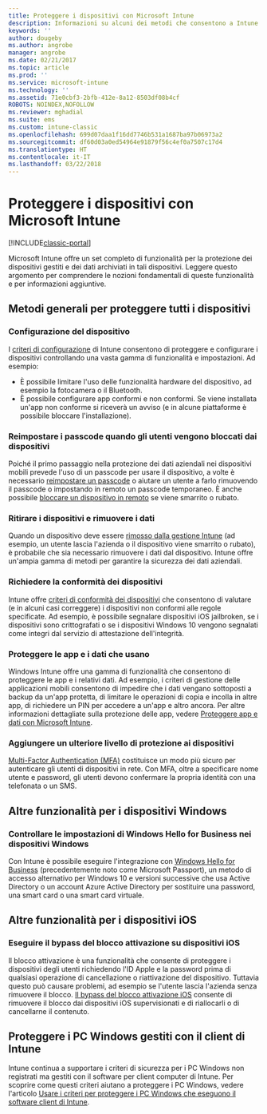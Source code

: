 ```yaml
---
title: Proteggere i dispositivi con Microsoft Intune
description: Informazioni su alcuni dei metodi che consentono a Intune di proteggere i dispositivi da accessi non autorizzati e altre minacce.
keywords: ''
author: dougeby
ms.author: angrobe
manager: angrobe
ms.date: 02/21/2017
ms.topic: article
ms.prod: ''
ms.service: microsoft-intune
ms.technology: ''
ms.assetid: 71e0cbf3-2bfb-412e-8a12-8503df08b4cf
ROBOTS: NOINDEX,NOFOLLOW
ms.reviewer: mghadial
ms.suite: ems
ms.custom: intune-classic
ms.openlocfilehash: 699d07daa1f16dd7746b531a1687ba97b06973a2
ms.sourcegitcommit: df60d03a0ed54964e91879f56c4ef0a7507c17d4
ms.translationtype: HT
ms.contentlocale: it-IT
ms.lasthandoff: 03/22/2018
---
```

# <a name="protect-devices-with-microsoft-intune"></a>Proteggere i dispositivi con Microsoft Intune

[!INCLUDE[classic-portal](../includes/classic-portal.md)]

Microsoft Intune offre un set completo di funzionalità per la protezione dei dispositivi gestiti e dei dati archiviati in tali dispositivi. Leggere questo argomento per comprendere le nozioni fondamentali di queste funzionalità e per informazioni aggiuntive.

## <a name="general-ways-to-protect-all-devices"></a>Metodi generali per proteggere tutti i dispositivi

### <a name="device-configuration"></a>Configurazione del dispositivo
I [criteri di configurazione](manage-settings-and-features-on-your-devices-with-microsoft-intune-policies.md) di Intune consentono di proteggere e configurare i dispositivi controllando una vasta gamma di funzionalità e impostazioni. Ad esempio:
- È possibile limitare l'uso delle funzionalità hardware del dispositivo, ad esempio la fotocamera o il Bluetooth.
- È possibile configurare app conformi e non conformi. Se viene installata un'app non conforme si riceverà un avviso (e in alcune piattaforme è possibile bloccare l'installazione).

### <a name="reset-passcodes-when-users-are-locked-out-of-their-devices"></a>Reimpostare i passcode quando gli utenti vengono bloccati dai dispositivi
Poiché il primo passaggio nella protezione dei dati aziendali nei dispositivi mobili prevede l'uso di un passcode per usare il dispositivo, a volte è necessario [reimpostare un passcode](use-remote-lock-and-passcode-reset-in-microsoft-intune.md) o aiutare un utente a farlo rimuovendo il passcode o impostando in remoto un passcode temporaneo. È anche possibile [bloccare un dispositivo in remoto](use-remote-lock-and-passcode-reset-in-microsoft-intune.md) se viene smarrito o rubato.

### <a name="retire-devices-and-remove-data"></a>Ritirare i dispositivi e rimuovere i dati
Quando un dispositivo deve essere [rimosso dalla gestione Intune](retire-devices-from-microsoft-intune-management.md) (ad esempio, un utente lascia l'azienda o il dispositivo viene smarrito o rubato), è probabile che sia necessario rimuovere i dati dal dispositivo. Intune offre un'ampia gamma di metodi per garantire la sicurezza dei dati aziendali.

### <a name="require-devices-to-be-compliant"></a>Richiedere la conformità dei dispositivi
Intune offre [criteri di conformità dei dispositivi](introduction-to-device-compliance-policies-in-microsoft-intune.md) che consentono di valutare (e in alcuni casi correggere) i dispositivi non conformi alle regole specificate. Ad esempio, è possibile segnalare dispositivi iOS jailbroken, se i dispositivi sono crittografati o se i dispositivi Windows 10 vengono segnalati come integri dal servizio di attestazione dell'integrità.

### <a name="protect-apps-and-the-data-they-use"></a>Proteggere le app e i dati che usano
Windows Intune offre una gamma di funzionalità che consentono di proteggere le app e i relativi dati. Ad esempio, i criteri di gestione delle applicazioni mobili consentono di impedire che i dati vengano sottoposti a backup da un'app protetta, di limitare le operazioni di copia e incolla in altre app, di richiedere un PIN per accedere a un'app e altro ancora. Per altre informazioni dettagliate sulla protezione delle app, vedere [Proteggere app e dati con Microsoft Intune](protect-apps-and-data-with-microsoft-intune.md).

### <a name="add-an-additional-layer-of-protection-to-devices"></a>Aggiungere un ulteriore livello di protezione ai dispositivi
[Multi-Factor Authentication (MFA)](multi-factor-authentication-azure-active-directory.md) costituisce un modo più sicuro per autenticare gli utenti di dispositivi in rete.  Con MFA, oltre a specificare nome utente e password, gli utenti devono confermare la propria identità con una telefonata o un SMS.

## <a name="further-capabilities-for-windows-devices"></a>Altre funzionalità per i dispositivi Windows

### <a name="control-windows-hello-for-business-settings-on-windows-devices"></a>Controllare le impostazioni di Windows Hello for Business nei dispositivi Windows
Con Intune è possibile eseguire l'integrazione con [Windows Hello for Business](control-microsoft-passport-settings-on-devices-with-microsoft-intune.md) (precedentemente noto come Microsoft Passport), un metodo di accesso alternativo per Windows 10 e versioni successive che usa Active Directory o un account Azure Active Directory per sostituire una password, una smart card o una smart card virtuale.

## <a name="further-capabilities-for-ios-devices"></a>Altre funzionalità per i dispositivi iOS

### <a name="bypass-activation-lock-on-ios-devices"></a>Eseguire il bypass del blocco attivazione su dispositivi iOS
Il blocco attivazione è una funzionalità che consente di proteggere i dispositivi degli utenti richiedendo l'ID Apple e la password prima di qualsiasi operazione di cancellazione o riattivazione del dispositivo. Tuttavia questo può causare problemi, ad esempio se l'utente lascia l'azienda senza rimuovere il blocco. [Il bypass del blocco attivazione iOS](help-protect-ios-devices-with-activation-lock-bypass-for-microsoft-intune.md) consente di rimuovere il blocco dai dispositivi iOS supervisionati e di riallocarli o di cancellarne il contenuto.



## <a name="protect-windows-pcs-managed-with-the-intune-client"></a>Proteggere i PC Windows gestiti con il client di Intune
Intune continua a supportare i criteri di sicurezza per i PC Windows non registrati ma gestiti con il software per client computer di Intune. Per scoprire come questi criteri aiutano a proteggere i PC Windows, vedere l'articolo [Usare i criteri per proteggere i PC Windows che eseguono il software client di Intune](policies-to-protect-windows-pcs-in-microsoft-intune.md).
